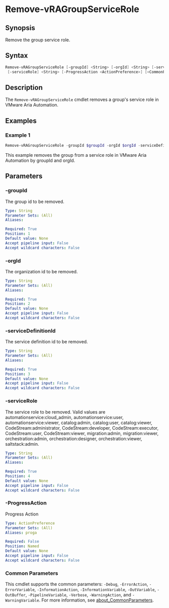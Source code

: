 # Remove-vRAGroupServiceRole

## Synopsis

Remove the group service role.

## Syntax

```powershell
Remove-vRAGroupServiceRole [-groupId] <String> [-orgId] <String> [-serviceDefinitionId] <String>
 [-serviceRole] <String> [-ProgressAction <ActionPreference>] [<CommonParameters>]
```

## Description

The `Remove-vRAGroupServiceRole` cmdlet removes a group's service role in VMware Aria Automation.

## Examples

### Example 1

```powershell
Remove-vRAGroupServiceRole -groupId $groupId -orgId $orgId -serviceDefinitionId $serviceDefinitionId -serviceRole $serviceRole
```

This example removes the group from a service role in VMware Aria Automation by groupId and orgId.

## Parameters

### -groupId

The group id to be removed.

```yaml
Type: String
Parameter Sets: (All)
Aliases:

Required: True
Position: 1
Default value: None
Accept pipeline input: False
Accept wildcard characters: False
```

### -orgId

The organization id to be removed.

```yaml
Type: String
Parameter Sets: (All)
Aliases:

Required: True
Position: 2
Default value: None
Accept pipeline input: False
Accept wildcard characters: False
```

### -serviceDefinitionId

The service definition id to be removed.

```yaml
Type: String
Parameter Sets: (All)
Aliases:

Required: True
Position: 3
Default value: None
Accept pipeline input: False
Accept wildcard characters: False
```

### -serviceRole

The service role to be removed. Valid values are automationservice:cloud_admin, automationservice:user, automationservice:viewer, catalog:admin, catalog:user, catalog:viewer, CodeStream:administrator, CodeStream:developer, CodeStream:executor, CodeStream:user, CodeStream:viewer, migration:admin, migration:viewer, orchestration:admin, orchestration:designer, orchestration:viewer, saltstack:admin.

```yaml
Type: String
Parameter Sets: (All)
Aliases:

Required: True
Position: 4
Default value: None
Accept pipeline input: False
Accept wildcard characters: False
```

### -ProgressAction

Progress Action

```yaml
Type: ActionPreference
Parameter Sets: (All)
Aliases: proga

Required: False
Position: Named
Default value: None
Accept pipeline input: False
Accept wildcard characters: False
```

### Common Parameters

This cmdlet supports the common parameters: `-Debug`, `-ErrorAction`, `-ErrorVariable`, `-InformationAction`, `-InformationVariable`, `-OutVariable`, `-OutBuffer`, `-PipelineVariable`, `-Verbose`, `-WarningAction`, and `-WarningVariable`. For more information, see [about_CommonParameters](http://go.microsoft.com/fwlink/?LinkID=113216).
